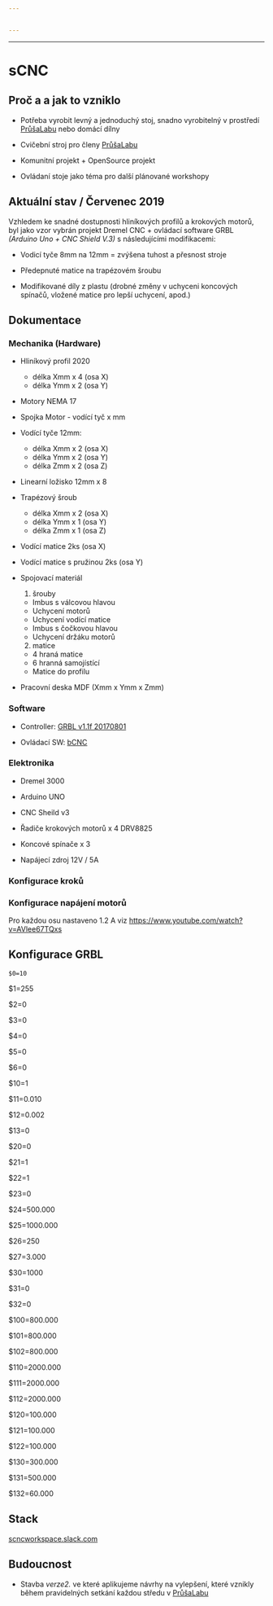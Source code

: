 ```yaml
---


---
```


<hr>
<h1 id="scnc">sCNC</h1>
<h2 id="proč-a-a-jak-to-vzniklo">Proč a a jak to vzniklo</h2>
<ul>
<li>
<p>Potřeba vyrobit levný a jednoduchý stoj, snadno vyrobitelný v prostředí <a href="https://prusalab.cz/">PrůšaLabu</a> nebo domácí dílny</p>
</li>
<li>
<p>Cvičební stroj pro členy  <a href="https://prusalab.cz/">PrůšaLabu</a></p>
</li>
<li>
<p>Komunitní projekt + OpenSource projekt</p>
</li>
<li>
<p>Ovládaní stoje jako téma pro další plánované workshopy</p>
</li>
</ul>
<h2 id="aktuální-stav--červenec-2019">Aktuální stav / Červenec 2019</h2>
<p>Vzhledem ke snadné dostupnosti hliníkových profilů a krokových motorů, byl jako vzor vybrán projekt Dremel CNC + ovládací software GRBL <em>(Arduino Uno + CNC Shield V.3)</em> s následujícími modifikacemi:</p>
<ul>
<li>
<p>Vodicí tyče 8mm na 12mm = zvýšena tuhost a přesnost stroje</p>
</li>
<li>
<p>Předepnuté matice na trapézovém šroubu</p>
</li>
<li>
<p>Modifikované díly z plastu (drobné změny v uchyceni koncových spínačů, vložené matice pro lepší uchycení, apod.)</p>
</li>
</ul>
<h2 id="dokumentace">Dokumentace</h2>
<h3 id="mechanika-hardware">Mechanika (Hardware)</h3>
<ul>
<li>
<p>Hliníkový profil 2020</p>
<ul>
<li>délka Xmm x 4 (osa X)</li>
<li>délka Ymm x 2 (osa Y)</li>
</ul>
</li>
<li>
<p>Motory NEMA 17</p>
</li>
<li>
<p>Spojka Motor - vodící tyč x mm</p>
</li>
<li>
<p>Vodící tyče 12mm:</p>
<ul>
<li>délka Xmm x 2 (osa X)</li>
<li>délka Ymm x 2 (osa Y)</li>
<li>délka Zmm x 2 (osa Z)</li>
</ul>
</li>
<li>
<p>Linearní ložisko 12mm x 8</p>
</li>
<li>
<p>Trapézový šroub</p>
<ul>
<li>délka Xmm x 2 (osa X)</li>
<li>délka Ymm x 1 (osa Y)</li>
<li>délka Zmm x 1 (osa Z)</li>
</ul>
</li>
<li>
<p>Vodící matice 2ks (osa X)</p>
</li>
<li>
<p>Vodící matice s pružinou 2ks (osa Y)</p>
</li>
<li>
<p>Spojovací materiál</p>
<ol>
<li>šrouby</li>
</ol>
<ul>
<li>Imbus s válcovou hlavou</li>
<li>Uchycení motorů</li>
<li>Uchycení vodící matice</li>
<li>Imbus s čočkovou hlavou</li>
<li>Uchycení držáku motorů</li>
</ul>
<ol start="2">
<li>matice</li>
</ol>
<ul>
<li>4 hraná matice</li>
<li>6 hranná samojístící</li>
<li>Matice do profilu</li>
</ul>
</li>
<li>
<p>Pracovní deska MDF (Xmm x Ymm x Zmm)</p>
</li>
</ul>
<h3 id="software">Software</h3>
<ul>
<li>
<p>Controller: <a href="https://github.com/gnea/grbl/releases">GRBL v1.1f 20170801</a></p>
</li>
<li>
<p>Ovládací SW:  <a href="https://github.com/vlachoudis/bCNC/wiki">bCNC</a></p>
</li>
</ul>
<h3 id="elektronika">Elektronika</h3>
<ul>
<li>
<p>Dremel 3000</p>
</li>
<li>
<p>Arduino UNO</p>
</li>
<li>
<p>CNC Sheild v3</p>
</li>
<li>
<p>Řadiče krokových motorů x 4 DRV8825</p>
</li>
<li>
<p>Koncové spínače x 3</p>
</li>
<li>
<p>Napájecí zdroj 12V / 5A</p>
</li>
</ul>
<h3 id="konfigurace-kroků">Konfigurace kroků</h3>
<h3 id="konfigurace-napájení-motorů">Konfigurace napájení motorů</h3>
<p>Pro každou osu nastaveno 1.2 A viz <a href="https://www.youtube.com/watch?v=AVlee67TQxs">https://www.youtube.com/watch?v=AVlee67TQxs</a></p>
<h2 id="konfigurace-grbl">Konfigurace GRBL</h2>
<pre><code>$0=10
</code></pre><p>$1=255</p>
<p>$2=0</p>
<p>$3=0</p>
<p>$4=0</p>
<p>$5=0</p>
<p>$6=0</p>
<p>$10=1</p>
<p>$11=0.010</p>
<p>$12=0.002</p>
<p>$13=0</p>
<p>$20=0</p>
<p>$21=1</p>
<p>$22=1</p>
<p>$23=0</p>
<p>$24=500.000</p>
<p>$25=1000.000</p>
<p>$26=250</p>
<p>$27=3.000</p>
<p>$30=1000</p>
<p>$31=0</p>
<p>$32=0</p>
<p>$100=800.000</p>
<p>$101=800.000</p>
<p>$102=800.000</p>
<p>$110=2000.000</p>
<p>$111=2000.000</p>
<p>$112=2000.000</p>
<p>$120=100.000</p>
<p>$121=100.000</p>
<p>$122=100.000</p>
<p>$130=300.000</p>
<p>$131=500.000</p>
<p>$132=60.000<br>
</p>
<h2 id="stack">Stack</h2>
<p><a href="https://scncworkspace.slack.com">scncworkspace.slack.com</a></p>
<h2 id="budoucnost">Budoucnost</h2>
<ul>
<li>Stavba <em>verze2.</em> ve které aplikujeme návrhy na vylepšení, které vznikly během pravidelných setkání každou středu v <a href="https://prusalab.cz/">PrůšaLabu</a></li>
</ul>

<!--stackedit_data:
eyJoaXN0b3J5IjpbNTc1NzYyMTldfQ==
-->
